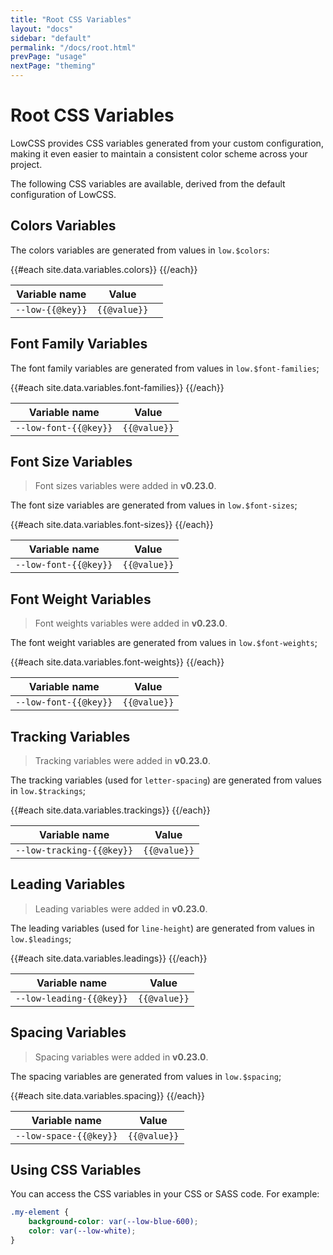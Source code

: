 ```yaml
---
title: "Root CSS Variables"
layout: "docs"
sidebar: "default"
permalink: "/docs/root.html"
prevPage: "usage"
nextPage: "theming"
---
```


# Root CSS Variables

LowCSS provides CSS variables generated from your custom configuration, making it even easier to maintain a consistent color scheme across your project.

The following CSS variables are available, derived from the default configuration of LowCSS.

## Colors Variables

The colors variables are generated from values in `low.$colors`:

<table>
    <thead>
        <tr>
            <th>Variable name</th>
            <th>Value</th>
            <th></th>
        </tr>
    </thead>
    <tbody>
        {{#each site.data.variables.colors}}
        <tr>
            <td><code>--low-{{@key}}</code></td>
            <td><code>{{@value}}</code></td>
            <td>
                <div class="bg-{{@key}} border-1 border-gray-200 rounded-lg h-4 w-16 mx-auto"></div>
            </td>
        </tr>
        {{/each}}
    </tbody>
</table>

## Font Family Variables

The font family variables are generated from values in `low.$font-families`;

<table>
    <thead>
        <tr>
            <th>Variable name</th>
            <th>Value</th>
        </tr>
    </thead>
    <tbody>
        {{#each site.data.variables.font-families}}
        <tr>
            <td><code>--low-font-{{@key}}</code></td>
            <td><code>{{@value}}</code></td>
        </tr>
        {{/each}}
    </tbody>
</table>

## Font Size Variables

> Font sizes variables were added in **v0.23.0**.

The font size variables are generated from values in `low.$font-sizes`;

<table>
    <thead>
        <tr>
            <th>Variable name</th>
            <th>Value</th>
        </tr>
    </thead>
    <tbody>
        {{#each site.data.variables.font-sizes}}
        <tr>
            <td><code>--low-font-{{@key}}</code></td>
            <td><code>{{@value}}</code></td>
        </tr>
        {{/each}}
    </tbody>
</table>

## Font Weight Variables

> Font weights variables were added in **v0.23.0**.

The font weight variables are generated from values in `low.$font-weights`;

<table>
    <thead>
        <tr>
            <th>Variable name</th>
            <th>Value</th>
        </tr>
    </thead>
    <tbody>
        {{#each site.data.variables.font-weights}}
        <tr>
            <td><code>--low-font-{{@key}}</code></td>
            <td><code>{{@value}}</code></td>
        </tr>
        {{/each}}
    </tbody>
</table>

## Tracking Variables

> Tracking variables were added in **v0.23.0**.

The tracking variables (used for `letter-spacing`) are generated from values in `low.$trackings`;

<table>
    <thead>
        <tr>
            <th>Variable name</th>
            <th>Value</th>
        </tr>
    </thead>
    <tbody>
        {{#each site.data.variables.trackings}}
        <tr>
            <td><code>--low-tracking-{{@key}}</code></td>
            <td><code>{{@value}}</code></td>
        </tr>
        {{/each}}
    </tbody>
</table>

## Leading Variables

> Leading variables were added in **v0.23.0**.

The leading variables (used for `line-height`) are generated from values in `low.$leadings`;

<table>
    <thead>
        <tr>
            <th>Variable name</th>
            <th>Value</th>
        </tr>
    </thead>
    <tbody>
        {{#each site.data.variables.leadings}}
        <tr>
            <td><code>--low-leading-{{@key}}</code></td>
            <td><code>{{@value}}</code></td>
        </tr>
        {{/each}}
    </tbody>
</table>

## Spacing Variables

> Spacing variables were added in **v0.23.0**.

The spacing variables are generated from values in `low.$spacing`;

<table>
    <thead>
        <tr>
            <th>Variable name</th>
            <th>Value</th>
        </tr>
    </thead>
    <tbody>
        {{#each site.data.variables.spacing}}
        <tr>
            <td><code>--low-space-{{@key}}</code></td>
            <td><code>{{@value}}</code></td>
        </tr>
        {{/each}}
    </tbody>
</table>




## Using CSS Variables

You can access the CSS variables in your CSS or SASS code. For example:

```css
.my-element {
    background-color: var(--low-blue-600);
    color: var(--low-white);
}
```
